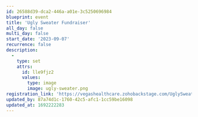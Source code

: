 ```yaml
---
id: 26588d39-dca2-446a-a01e-3c5250696984
blueprint: event
title: 'Ugly Sweater Fundraiser'
all_day: false
multi_day: false
start_date: '2023-09-07'
recurrence: false
description:
  -
    type: set
    attrs:
      id: lle9fjz2
      values:
        type: image
        image: ugly-sweater.png
registration_link: 'https://vegashealthcare.zohobackstage.com/UglySweaterFundraiser'
updated_by: 87a74d1c-1760-42c5-afc1-1cc59be16098
updated_at: 1692222283
---
```


